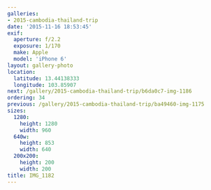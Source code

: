 ```yaml
---
galleries:
- 2015-cambodia-thailand-trip
date: '2015-11-16 18:53:45'
exif:
  aperture: f/2.2
  exposure: 1/170
  make: Apple
  model: 'iPhone 6'
layout: gallery-photo
location:
  latitude: 13.44138333
  longitude: 103.85907
next: /gallery/2015-cambodia-thailand-trip/b6da0c7-img-1186
ordering: 34
previous: /gallery/2015-cambodia-thailand-trip/ba49460-img-1175
sizes:
  1280:
    height: 1280
    width: 960
  640w:
    height: 853
    width: 640
  200x200:
    height: 200
    width: 200
title: IMG_1182
---
```

